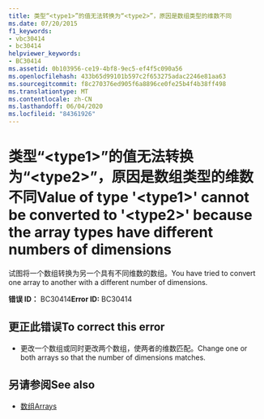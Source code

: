 ```yaml
---
title: 类型“<type1>”的值无法转换为“<type2>”，原因是数组类型的维数不同
ms.date: 07/20/2015
f1_keywords:
- vbc30414
- bc30414
helpviewer_keywords:
- BC30414
ms.assetid: 0b103956-ce19-4bf8-9ec5-ef4f5c090a56
ms.openlocfilehash: 433b65d99101b597c2f653275adac2246e81aa63
ms.sourcegitcommit: f8c270376ed905f6a8896ce0fe25b4f4b38ff498
ms.translationtype: MT
ms.contentlocale: zh-CN
ms.lasthandoff: 06/04/2020
ms.locfileid: "84361926"
---
```

# <a name="value-of-type-type1-cannot-be-converted-to-type2-because-the-array-types-have-different-numbers-of-dimensions"></a><span data-ttu-id="aaf22-102">类型“\<type1>”的值无法转换为“\<type2>”，原因是数组类型的维数不同</span><span class="sxs-lookup"><span data-stu-id="aaf22-102">Value of type '\<type1>' cannot be converted to '\<type2>' because the array types have different numbers of dimensions</span></span>
<span data-ttu-id="aaf22-103">试图将一个数组转换为另一个具有不同维数的数组。</span><span class="sxs-lookup"><span data-stu-id="aaf22-103">You have tried to convert one array to another with a different number of dimensions.</span></span>  
  
 <span data-ttu-id="aaf22-104">**错误 ID：** BC30414</span><span class="sxs-lookup"><span data-stu-id="aaf22-104">**Error ID:** BC30414</span></span>  
  
## <a name="to-correct-this-error"></a><span data-ttu-id="aaf22-105">更正此错误</span><span class="sxs-lookup"><span data-stu-id="aaf22-105">To correct this error</span></span>  
  
- <span data-ttu-id="aaf22-106">更改一个数组或同时更改两个数组，使两者的维数匹配。</span><span class="sxs-lookup"><span data-stu-id="aaf22-106">Change one or both arrays so that the number of dimensions matches.</span></span>  
  
## <a name="see-also"></a><span data-ttu-id="aaf22-107">另请参阅</span><span class="sxs-lookup"><span data-stu-id="aaf22-107">See also</span></span>

- [<span data-ttu-id="aaf22-108">数组</span><span class="sxs-lookup"><span data-stu-id="aaf22-108">Arrays</span></span>](../programming-guide/language-features/arrays/index.md)
